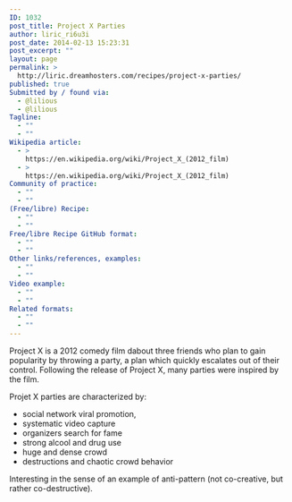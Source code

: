 ```yaml
---
ID: 1032
post_title: Project X Parties
author: liric_ri6u3i
post_date: 2014-02-13 15:23:31
post_excerpt: ""
layout: page
permalink: >
  http://liric.dreamhosters.com/recipes/project-x-parties/
published: true
Submitted by / found via:
  - @lilious
  - @lilious
Tagline:
  - ""
  - ""
Wikipedia article:
  - >
    https://en.wikipedia.org/wiki/Project_X_(2012_film)
  - >
    https://en.wikipedia.org/wiki/Project_X_(2012_film)
Community of practice:
  - ""
  - ""
(Free/libre) Recipe:
  - ""
  - ""
Free/libre Recipe GitHub format:
  - ""
  - ""
Other links/references, examples:
  - ""
  - ""
Video example:
  - ""
  - ""
Related formats:
  - ""
  - ""
---
```

Project X is a 2012 comedy film dabout three friends who plan to gain popularity by throwing a party, a plan which quickly escalates out of their control. Following the release of Project X, many parties were inspired by the film.

Projet X parties are characterized by:
- social network viral promotion, 
- systematic video capture 
- organizers search for fame 
- strong alcool and drug use
- huge and dense crowd
- destructions and chaotic crowd behavior 

Interesting in the sense of an example of anti-pattern (not co-creative, but rather co-destructive).